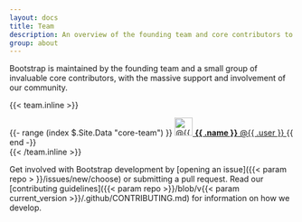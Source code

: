 ```yaml
---
layout: docs
title: Team
description: An overview of the founding team and core contributors to Bootstrap.
group: about
---
```


Bootstrap is maintained by the founding team and a small group of invaluable
core contributors, with the massive support and involvement of our community.

{{< team.inline >}}
<div class="list-group mb-3">
  {{- range (index $.Site.Data "core-team") }}
    <a class="list-group-item list-group-item-action d-flex align-items-center" href="https://github.com/{{ .user }}">
      <img src="https://github.com/{{ .user }}.png" alt="@{{ .user }}" width="32" height="32" class="rounded me-2" loading="lazy">
      <span>
        <strong>{{ .name }}</strong> @{{ .user }}
      </span>
    </a>
  {{ end -}}
</div>
{{< /team.inline >}}

Get involved with Bootstrap development by [opening an issue]({{< param repo >
}}/issues/new/choose) or submitting a pull request. Read
our [contributing guidelines]({{< param repo >}}/blob/v{{< param
current_version >}}/.github/CONTRIBUTING.md) for information on how we develop.
